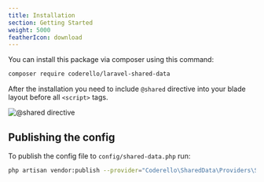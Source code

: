 ```yaml
---
title: Installation
section: Getting Started
weight: 5000
featherIcon: download
---
```


You can install this package via composer using this command:

```bash
composer require coderello/laravel-shared-data 
```

After the installation you need to include `@shared` directive into your blade layout before all `<script>` tags.

![@shared directive]({{assets}}/shared-directive.png)

## Publishing the config

To publish the config file to `config/shared-data.php` run:

```bash
php artisan vendor:publish --provider="Coderello\SharedData\Providers\SharedDataServiceProvider" --tag="config"
```
